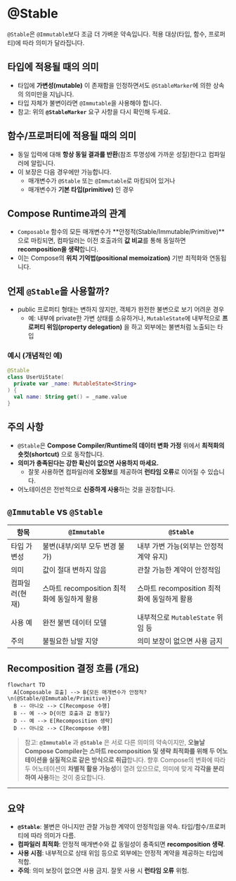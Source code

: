 # @Stable

`@Stable`은 `@Immutable`보다 조금 더 가벼운 약속입니다. 적용 대상(타입, 함수, 프로퍼티)에 따라 의미가 달라집니다.

## 타입에 적용될 때의 의미
- 타입에 **가변성(mutable)** 이 존재함을 인정하면서도 `@StableMarker`에 의한 상속의 의미만을 지닙니다.
- 타입 자체가 불변이라면 `@Immutable`을 사용해야 합니다.
- 참고: 위의 **`@StableMarker`** 요구 사항을 다시 확인해 두세요.

## 함수/프로퍼티에 적용될 때의 의미
- 동일 입력에 대해 **항상 동일 결과를 반환**(참조 투명성에 가까운 성질)한다고 컴파일러에 알립니다.
- 이 보장은 다음 경우에만 가능합니다.
  - 매개변수가 `@Stable` 또는 `@Immutable`로 마킹되어 있거나
  - 매개변수가 **기본 타입(primitive)** 인 경우

## Compose Runtime과의 관계
- `Composable` 함수의 모든 매개변수가 **안정적(Stable/Immutable/Primitive)**으로 마킹되면, 컴파일러는 이전 호출과의 **값 비교**를 통해 동일하면 **recomposition을 생략**합니다.
- 이는 Compose의 **위치 기억법(positional memoization)** 기반 최적화와 연동됩니다.

## 언제 `@Stable`을 사용할까?
- public 프로퍼티 형태는 변하지 않지만, 객체가 완전한 불변으로 보기 어려운 경우
  - 예: 내부에 private한 가변 상태를 소유하거나, `MutableState`에 내부적으로 **프로퍼티 위임(property delegation)** 을 하고 외부에는 불변처럼 노출되는 타입

### 예시 (개념적인 예)
```kotlin
@Stable
class UserUiState(
  private var _name: MutableState<String>
) {
  val name: String get() = _name.value
}
```

## 주의 사항
- `@Stable`은 **Compose Compiler/Runtime의 데이터 변화 가정** 위에서 **최적화의 숏컷(shortcut)** 으로 동작합니다.
- **의미가 충족된다는 강한 확신이 없으면 사용하지 마세요.**
  - 잘못 사용하면 컴파일러에 **오정보**를 제공하여 **런타임 오류**로 이어질 수 있습니다.
- 어노테이션은 전반적으로 **신중하게 사용**하는 것을 권장합니다.

## `@Immutable` vs `@Stable`

| **항목** | **`@Immutable`** | **`@Stable`** |
| --- | --- | --- |
| 타입 가변성 | 불변(내부/외부 모두 변경 불가) | 내부 가변 가능(외부는 안정적 계약 유지) |
| 의미 | 값이 절대 변하지 않음 | 관찰 가능한 계약이 안정적임 |
| 컴파일러(현재) | 스마트 recomposition 최적화에 동일하게 활용 | 스마트 recomposition 최적화에 동일하게 활용 |
| 사용 예 | 완전 불변 데이터 모델 | 내부적으로 `MutableState` 위임 등 |
| 주의 | 불필요한 남발 지양 | 의미 보장이 없으면 사용 금지 |

## Recomposition 결정 흐름 (개요)

```mermaid
flowchart TD
  A[Composable 호출] --> B{모든 매개변수가 안정적?\n(@Stable/@Immutable/Primitive)}
  B -- 아니오 --> C[Recompose 수행]
  B -- 예 --> D{이전 호출과 값 동일?}
  D -- 예 --> E[Recomposition 생략]
  D -- 아니오 --> C[Recompose 수행]
```

> 참고: **`@Immutable`** 과 **`@Stable`** 은 서로 다른 의미의 약속이지만, **오늘날 Compose Compiler는 스마트 recomposition 및 생략 최적화를 위해 두 어노테이션을 실질적으로 같은 방식으로 취급**합니다. 향후 Compose의 변화에 따라 두 어노테이션의 **차별적 활용 가능성**이 열려 있으므로, 의미에 맞게 **각각을 분리하여 사용**하는 것이 중요합니다.

---

## 요약
- **`@Stable`**: 불변은 아니지만 관찰 가능한 계약이 안정적임을 약속. 타입/함수/프로퍼티에 따라 의미가 다름.
- **컴파일러 최적화**: 안정적 매개변수와 값 동일성이 충족되면 **recomposition 생략**.
- **사용 시점**: 내부적으로 상태 위임 등으로 외부에는 안정적 계약을 제공하는 타입에 적합.
- **주의**: 의미 보장이 없으면 사용 금지. 잘못 사용 시 **런타임 오류** 위험.